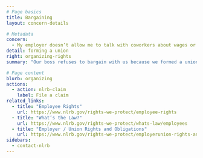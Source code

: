 ```yaml
---
# Page basics
title: Bargaining
layout: concern-details

# Metadata
concern:
  - My employer doesn’t allow me to talk with coworkers about wages or working conditions
detail: forming a union
right: organizing-rights
summary: "Our boss refuses to bargain with us because we formed a union"

# Page content
blurb: organizing
actions:
  - action: nlrb-claim
    label: File a claim
related_links:
  - title: "Employee Rights"
    url: https://www.nlrb.gov/rights-we-protect/employee-rights
  - title: "What’s the Law?"
    url: https://www.nlrb.gov/rights-we-protect/whats-law/employees
  - title: "Employer / Union Rights and Obligations"
    url: https://www.nlrb.gov/rights-we-protect/employerunion-rights-and-obligations
sidebars:
  - contact-nlrb
---
```

